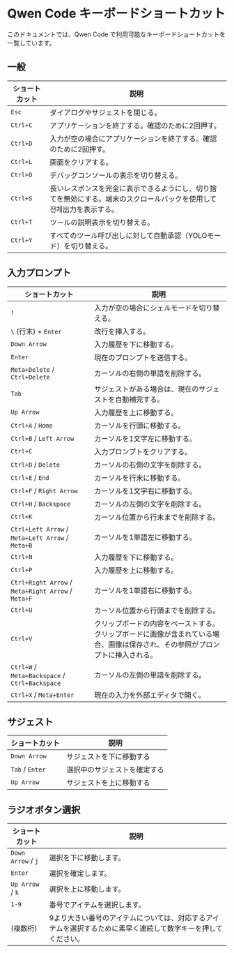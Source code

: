 # Qwen Code キーボードショートカット

このドキュメントでは、Qwen Code で利用可能なキーボードショートカットを一覧しています。

## 一般

| ショートカット | 説明                                                                                                                     |
| -------------- | ------------------------------------------------------------------------------------------------------------------------ |
| `Esc`          | ダイアログやサジェストを閉じる。                                                                                         |
| `Ctrl+C`       | アプリケーションを終了する。確認のために2回押す。                                                                        |
| `Ctrl+D`       | 入力が空の場合にアプリケーションを終了する。確認のために2回押す。                                                        |
| `Ctrl+L`       | 画面をクリアする。                                                                                                       |
| `Ctrl+O`       | デバッグコンソールの表示を切り替える。                                                                                   |
| `Ctrl+S`       | 長いレスポンスを完全に表示できるようにし、切り捨てを無効にする。端末のスクロールバックを使用して 전체出力を表示する。     |
| `Ctrl+T`       | ツールの説明表示を切り替える。                                                                                           |
| `Ctrl+Y`       | すべてのツール呼び出しに対して自動承認（YOLOモード）を切り替える。                                                       |

## 入力プロンプト

| ショートカット                                     | 説明                                                                                                                               |
| -------------------------------------------------- | ----------------------------------------------------------------------------------------------------------------------------------- |
| `!`                                                | 入力が空の場合にシェルモードを切り替える。                                                                                          |
| `\` (行末) + `Enter`                               | 改行を挿入する。                                                                                                                    |
| `Down Arrow`                                       | 入力履歴を下に移動する。                                                                                                            |
| `Enter`                                            | 現在のプロンプトを送信する。                                                                                                        |
| `Meta+Delete` / `Ctrl+Delete`                      | カーソルの右側の単語を削除する。                                                                                                    |
| `Tab`                                              | サジェストがある場合は、現在のサジェストを自動補完する。                                                                            |
| `Up Arrow`                                         | 入力履歴を上に移動する。                                                                                                            |
| `Ctrl+A` / `Home`                                  | カーソルを行頭に移動する。                                                                                                          |
| `Ctrl+B` / `Left Arrow`                            | カーソルを1文字左に移動する。                                                                                                       |
| `Ctrl+C`                                           | 入力プロンプトをクリアする。                                                                                                        |
| `Ctrl+D` / `Delete`                                | カーソルの右側の文字を削除する。                                                                                                    |
| `Ctrl+E` / `End`                                   | カーソルを行末に移動する。                                                                                                          |
| `Ctrl+F` / `Right Arrow`                           | カーソルを1文字右に移動する。                                                                                                       |
| `Ctrl+H` / `Backspace`                             | カーソルの左側の文字を削除する。                                                                                                    |
| `Ctrl+K`                                           | カーソル位置から行末までを削除する。                                                                                                |
| `Ctrl+Left Arrow` / `Meta+Left Arrow` / `Meta+B`   | カーソルを1単語左に移動する。                                                                                                       |
| `Ctrl+N`                                           | 入力履歴を下に移動する。                                                                                                            |
| `Ctrl+P`                                           | 入力履歴を上に移動する。                                                                                                            |
| `Ctrl+Right Arrow` / `Meta+Right Arrow` / `Meta+F` | カーソルを1単語右に移動する。                                                                                                       |
| `Ctrl+U`                                           | カーソル位置から行頭までを削除する。                                                                                                |
| `Ctrl+V`                                           | クリップボードの内容をペーストする。クリップボードに画像が含まれている場合、画像は保存され、その参照がプロンプトに挿入される。      |
| `Ctrl+W` / `Meta+Backspace` / `Ctrl+Backspace`     | カーソルの左側の単語を削除する。                                                                                                    |
| `Ctrl+X` / `Meta+Enter`                            | 現在の入力を外部エディタで開く。                                                                                                    |

## サジェスト

| ショートカット  | 説明                                   |
| --------------- | -------------------------------------- |
| `Down Arrow`    | サジェストを下に移動する               |
| `Tab` / `Enter` | 選択中のサジェストを確定する           |
| `Up Arrow`      | サジェストを上に移動する               |

## ラジオボタン選択

| ショートカット     | 説明                                                                                                   |
| ------------------ | ------------------------------------------------------------------------------------------------------ |
| `Down Arrow` / `j` | 選択を下に移動します。                                                                                  |
| `Enter`            | 選択を確定します。                                                                                      |
| `Up Arrow` / `k`   | 選択を上に移動します。                                                                                  |
| `1-9`              | 番号でアイテムを選択します。                                                                            |
| (複数桁)           | 9より大きい番号のアイテムについては、対応するアイテムを選択するために素早く連続して数字キーを押してください。 |